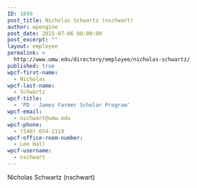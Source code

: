 ```yaml
---
ID: 1849
post_title: Nicholas Schwartz (nschwart)
author: wpengine
post_date: 2015-07-06 08:00:00
post_excerpt: ""
layout: employee
permalink: >
  http://www.umw.edu/directory/employee/nicholas-schwartz/
published: true
wpcf-first-name:
  - Nicholas
wpcf-last-name:
  - Schwartz
wpcf-title:
  - 'PD - James Farmer Scholar Program'
wpcf-email:
  - nschwart@umw.edu
wpcf-phone:
  - (540) 654-2119
wpcf-office-room-number:
  - Lee Hall
wpcf-username:
  - nschwart
---
```

Nicholas Schwartz (nschwart)